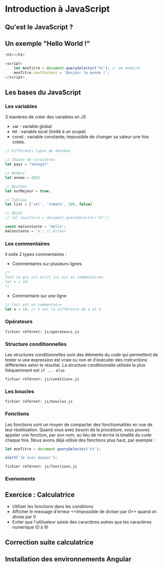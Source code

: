 # Introduction à JavaScript

## Qu'est le JavaScript ?

## Un exemple "Hello World !"

```js
<h1></h1>

<script>
    let monTitre = document.querySelector('h1'); // em memoire
    monTitre.textContent = 'Bonjour le monde !';
</script>
```

## Les bases du JavaScript

### Les variables

3 manières de créer des variables en JS

- var : variable global
- let : variable local (limité à un scope)
- const : variable constante; impossible de changer sa valeur une fois créée.

```js
// Différents types de données

// Chaîne de caractères
let pays = "Senegal"

// Nombre
let annee = 2022

// Booléen
let estMajeur = true;

// Tableau
let list = ['sel', 'tomate', 100, false]

// Objet
// let sousTitre = document.querySelector('h2');

const maConstante = 'Hello';
maConstante = 'x'; // Erreur
```
### Les commentaires

Il exite 2 types commentaires :

- Commentaires sur plusieurs lignes

```js
/*
Tout ce qui est écrit ici est en commentaires
let x = 10;
*/
```

- Commentaire sur une ligne

```js
// Ceci est un commentaire
let x = 10; // x est la différence de a et b
```

### Opérateurs

`fichier référent: js/operateurs.js`

### Structure conditionnelles

Les structures conditionnelles sont des éléments du code qui permettent de tester si une expression est vraie ou non et d'exécuter des instructions différentes selon le résultat. La structure conditionnelle utilisée la plus fréquemment est `if ... else`

```
fichier référent: js/conditions.js
```

### Les boucles
```
fichier référent: js/boucles.js
```

### Fonctions

Les fonctions sont un moyen de compacter des fonctionnalités en vue de leur réutilisation. Quand vous avez besoin de la procédure, vous pouvez appeler une fonction, par son nom, au lieu de ré‑écrire la totalité du code chaque fois. Nous avons déjà utilisé des fonctions plus haut, par exemple :

```js
let monTitre = document.querySelector('h1');
```

```js
alert('Je suis majeur');
```

```
fichier référent: js/fonctions.js
```

### Evenements



## Exercice : Calculatrice

- Utiliser les fonctions dans les conditions
- Afficher le message d'erreur <<Impossible de diviser par 0>> quand on divise par 0
- Eviter que l'utilisateur saisie des caractères autres que les caractères numérique (0 à 9)

## Correction suite calculatrice
## Installation des environnements Angular
